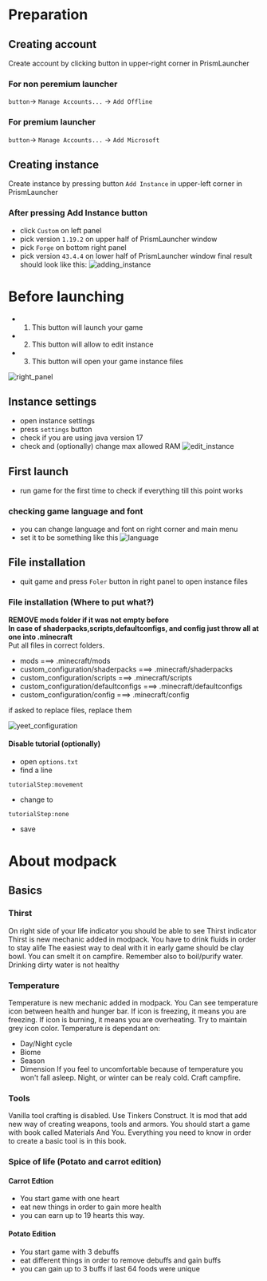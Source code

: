 # Preparation 
## Creating account
Create account by clicking button in upper-right corner in PrismLauncher
### For non peremium launcher
`button`-> `Manage Accounts...` -> `Add Offline`
### For premium launcher
`button`-> `Manage Accounts...` -> `Add Microsoft`
## Creating instance
Create instance by pressing button `Add Instance` in upper-left corner in PrismLauncher
### After pressing Add Instance button
- click `Custom` on left panel 
- pick version `1.19.2` on upper half of PrismLauncher window
- pick `Forge` on bottom right panel
- pick version `43.4.4` on lower half of PrismLauncher window
final result should look like this: ![adding_instance](images/adding_instance.png)

# Before launching
- 1. This button will launch your game
- 2. This button will allow to edit instance
- 3. This button will open your game instance files


![right_panel](images/right_panel.png)
## Instance settings
- open instance settings 
- press `settings` button
- check if you are using java version 17
- check and (optionally) change max allowed RAM
![edit_instance](images/edit_instance.png)
## First launch
- run game for the first time to check if everything till this point works
### checking game language and font 
- you can change language and font on right corner and main menu
- set it to be something like this
![language](images/language.png)
## File installation
- quit game and press `Foler` button in right panel to open instance files
### File installation (Where to put what?)
**REMOVE mods folder if it was not empty before** \
**In case of shaderpacks,scripts,defaultconfigs, and config just throw all at one into .minecraft** \
Put all files in correct folders. 
- mods                                  ===> .minecraft/mods
- custom_configuration/shaderpacks      ===> .minecraft/shaderpacks   
- custom_configuration/scripts          ===> .minecraft/scripts       
- custom_configuration/defaultconfigs   ===> .minecraft/defaultconfigs
- custom_configuration/config           ===> .minecraft/config        

if asked to replace files, replace them


![yeet_configuration](images/yeet_configuration.png)
#### Disable tutorial (optionally) 
- open `options.txt`
- find a line 
```
tutorialStep:movement
```
- change to
```
tutorialStep:none
```
- save
# About modpack
## Basics
### Thirst 
On right side of your life indicator you should be able to see Thirst indicator
Thirst is new mechanic added in modpack. You have to drink fluids in order to stay alife
The easiest way to deal with it in early game should be clay bowl. You can smelt it on campfire.
Remember also to boil/purify water. Drinking dirty water is not healthy
### Temperature
Temperature is new mechanic added in modpack.
You Can see temperature icon between health and hunger bar.
If icon is freezing, it means you are freezing.
If icon is burning, it means you are overheating.
Try to maintain grey icon color.
Temperature is dependant on:
- Day/Night cycle
- Biome
- Season
- Dimension 
If you feel to uncomfortable because of temperature you won't fall asleep.
Night, or winter can be realy cold.
Craft campfire. 
### Tools
Vanilla tool crafting is disabled. Use Tinkers Construct.
It is mod that add new way of creating weapons, tools and armors.
You should start a game with book called Materials And You.
Everything you need to know in order to create a basic tool is in this book.
### Spice of life (Potato and carrot edition)
#### Carrot Edtion
- You start game with one heart
- eat new things in order to gain more health
- you can earn up to 19 hearts this way. 
#### Potato Edition
- You start game with 3 debuffs
- eat different things in order to remove debuffs and gain buffs
- you can gain up to 3 buffs if last 64 foods were unique

